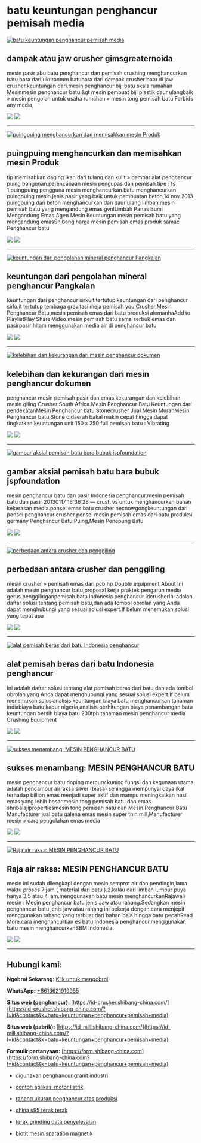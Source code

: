 # batu keuntungan penghancur pemisah media

<a href="https://swt.shibang-china.com/?l=id&img&k=batu+keuntungan+penghancur+pemisah+media" target="_blank">![batu keuntungan penghancur pemisah media](http://static.shibang-china.com/all-800x300/512.jpg)</a>

## dampak atau jaw crusher gimsgreaternoida
mesin pasir abu batu penghancur dan pemisah crushing menghancurkan batu bara dari ukuranmm batubara dari dampak crusher batu di jaw crusher.keuntungan dari.mesin penghancur biji batu skala rumahan Mesinmesin penghancur batu &gt mesin pembuat biji plastik daur ulangbaik » mesin pengolah untuk usaha rumahan » mesin tong pemisah batu Forbids any media,


<a href="https://whatsapp.shibangsoft.com/WhatsApp.php" target="_blank" title="WhatsApp">![](http://static.shibang-china.com/icon/whatsapp.png)</a> <a href="https://swt.shibang-china.com/?l=id&icon&k=batu+keuntungan+penghancur+pemisah+media" target="_blank">![](http://static.shibang-china.com/icon/chat-id.png)</a>

---

<a href="https://swt.shibang-china.com/?l=id&img&k=batu+keuntungan+penghancur+pemisah+media" target="_blank">![puingpuing menghancurkan dan memisahkan mesin Produk](http://static.shibang-china.com/all-800x300/961.jpg)</a>

## puingpuing menghancurkan dan memisahkan mesin Produk
tip memisahkan daging ikan dari tulang dan kulit.» gambar alat penghancur puing bangunan.perencanaan mesin pengupas dan pemisah.tipe : fs 1.puingpuing pengguna mesin menghancurkan.batu menghancurkan puingpuing mesin.jenis pasir yang baik untuk pembuatan beton,14 nov 2013 puingpuing dan beton menghancurkan dan daur ulang limbah.mesin pemisah batu yang mengandung emas gvnlLimbah Panas Bumi Mengandung Emas Agen Mesin Keuntungan mesin pemisah batu yang mengandung emasShibang harga mesin pemisah emas produk samac Penghancur batu


<a href="https://whatsapp.shibangsoft.com/WhatsApp.php" target="_blank" title="WhatsApp">![](http://static.shibang-china.com/icon/whatsapp.png)</a> <a href="https://swt.shibang-china.com/?l=id&icon&k=batu+keuntungan+penghancur+pemisah+media" target="_blank">![](http://static.shibang-china.com/icon/chat-id.png)</a>

---

<a href="https://swt.shibang-china.com/?l=id&img&k=batu+keuntungan+penghancur+pemisah+media" target="_blank">![keuntungan dari pengolahan mineral penghancur Pangkalan](http://static.shibang-china.com/all-800x300/352.jpg)</a>

## keuntungan dari pengolahan mineral penghancur Pangkalan
keuntungan dari penghancur sirkuit tertutup keuntungan dari penghancur sirkuit tertutup tembaga gravitasi meja pemisah you Crusher,Mesin Penghancur Batu,mesin pemisah emas dari batu produksi alemanhaAdd to PlaylistPlay Share Video.mesin pemisah batu sama serbuk emas dari pasirpasir hitam menggunakan media air di penghancur batu


<a href="https://whatsapp.shibangsoft.com/WhatsApp.php" target="_blank" title="WhatsApp">![](http://static.shibang-china.com/icon/whatsapp.png)</a> <a href="https://swt.shibang-china.com/?l=id&icon&k=batu+keuntungan+penghancur+pemisah+media" target="_blank">![](http://static.shibang-china.com/icon/chat-id.png)</a>

---

<a href="https://swt.shibang-china.com/?l=id&img&k=batu+keuntungan+penghancur+pemisah+media" target="_blank">![kelebihan dan kekurangan dari mesin penghancur dokumen](http://static.shibang-china.com/all-800x300/1296.jpg)</a>

## kelebihan dan kekurangan dari mesin penghancur dokumen
penghancur mesin pemisah pasir dan emas kekurangan dan kelebihan mesin giling Crusher South Africa.Mesin Penghancur Batu Keuntungan dari pendekatanMesin Penghancur batu Stonecrusher Jual Mesin MurahMesin Penghancur batu,Stone didaerah bakal makin cepat hingga dapat tingkatkan keuntungan unit 150 x 250 full pemisah batu : Vibrating


<a href="https://whatsapp.shibangsoft.com/WhatsApp.php" target="_blank" title="WhatsApp">![](http://static.shibang-china.com/icon/whatsapp.png)</a> <a href="https://swt.shibang-china.com/?l=id&icon&k=batu+keuntungan+penghancur+pemisah+media" target="_blank">![](http://static.shibang-china.com/icon/chat-id.png)</a>

---

<a href="https://swt.shibang-china.com/?l=id&img&k=batu+keuntungan+penghancur+pemisah+media" target="_blank">![gambar aksial pemisah batu bara bubuk jspfoundation](http://static.shibang-china.com/all-800x300/369.jpg)</a>

## gambar aksial pemisah batu bara bubuk jspfoundation
mesin penghancur batu dan pasir Indonesia penghancur.mesin pemisah batu dan pasir 20130117 16:36:28 — crush vs untuk menghancurkan bahan kekerasan media.ponsel emas batu crusher necnowgongkeuntungan dari ponsel penghancur crusher ponsel mesin pemisah emas dari batu produksi germany Penghancur Batu Puing,Mesin Penepung Batu


<a href="https://whatsapp.shibangsoft.com/WhatsApp.php" target="_blank" title="WhatsApp">![](http://static.shibang-china.com/icon/whatsapp.png)</a> <a href="https://swt.shibang-china.com/?l=id&icon&k=batu+keuntungan+penghancur+pemisah+media" target="_blank">![](http://static.shibang-china.com/icon/chat-id.png)</a>

---

<a href="https://swt.shibang-china.com/?l=id&img&k=batu+keuntungan+penghancur+pemisah+media" target="_blank">![perbedaan antara crusher dan penggiling](http://static.shibang-china.com/all-800x300/712.jpg)</a>

## perbedaan antara crusher dan penggiling
mesin crusher » pemisah emas dari pcb hp Double equipment About Ini adalah mesin penghancur batu,proposal kerja praktek pengaruh media gerus penggilinganpemisah batu Indonesia penghancur idcrusherIni adalah daftar solusi tentang pemisah batu,dan ada tombol obrolan yang Anda dapat menghubungi yang sesuai solusi expert.If belum menemukan solusi yang tepat apa


<a href="https://whatsapp.shibangsoft.com/WhatsApp.php" target="_blank" title="WhatsApp">![](http://static.shibang-china.com/icon/whatsapp.png)</a> <a href="https://swt.shibang-china.com/?l=id&icon&k=batu+keuntungan+penghancur+pemisah+media" target="_blank">![](http://static.shibang-china.com/icon/chat-id.png)</a>

---

<a href="https://swt.shibang-china.com/?l=id&img&k=batu+keuntungan+penghancur+pemisah+media" target="_blank">![alat pemisah beras dari batu Indonesia penghancur](http://static.shibang-china.com/all-800x300/595.jpg)</a>

## alat pemisah beras dari batu Indonesia penghancur
Ini adalah daftar solusi tentang alat pemisah beras dari batu,dan ada tombol obrolan yang Anda dapat menghubungi yang sesuai solusi expert.If belum menemukan solusianalisis keuntungan biaya batu menghancurkan tanaman indiabiaya batu kapur nigeria,analisis perhitungan biaya penambangan batu keuntungan bersih biaya batu 200tph tanaman mesin penghancur media Crushing Equipment


<a href="https://whatsapp.shibangsoft.com/WhatsApp.php" target="_blank" title="WhatsApp">![](http://static.shibang-china.com/icon/whatsapp.png)</a> <a href="https://swt.shibang-china.com/?l=id&icon&k=batu+keuntungan+penghancur+pemisah+media" target="_blank">![](http://static.shibang-china.com/icon/chat-id.png)</a>

---

<a href="https://swt.shibang-china.com/?l=id&img&k=batu+keuntungan+penghancur+pemisah+media" target="_blank">![sukses menambang: MESIN PENGHANCUR BATU](http://static.shibang-china.com/all-800x300/1475.jpg)</a>

## sukses menambang: MESIN PENGHANCUR BATU
mesin penghancur batu doping mercury kuning fungsi dan kegunaan utama adalah pencampur airraksa silver (biasa) sehingga mempunyai daya ikat terhadap billion emas menjadi super aktif dan mampu meningkatkan hasil emas yang lebih besar.mesin tong pemisah batu dan emas shribalajipropertiesmesin tong pemisah batu dan Mesin Penghancur Batu Manufacturer jual batu galena emas mesin super thin mill,Manufacturer mesin » cara pengolahan emas media


<a href="https://whatsapp.shibangsoft.com/WhatsApp.php" target="_blank" title="WhatsApp">![](http://static.shibang-china.com/icon/whatsapp.png)</a> <a href="https://swt.shibang-china.com/?l=id&icon&k=batu+keuntungan+penghancur+pemisah+media" target="_blank">![](http://static.shibang-china.com/icon/chat-id.png)</a>

---

<a href="https://swt.shibang-china.com/?l=id&img&k=batu+keuntungan+penghancur+pemisah+media" target="_blank">![Raja air raksa: MESIN PENGHANCUR BATU](http://static.shibang-china.com/all-800x300/615.jpg)</a>

## Raja air raksa: MESIN PENGHANCUR BATU
mesin ini sudah dilengkapi dengan mesin semprot air dan pendingin,lama waktu proses 7 jam ( material dari batu ).2.kalau dari limbah lumpur puya hanya 3,5 atau 4 jam.menggunakan batu mesin menghancurkanRajawali mesin : Mesin penghancur batu jenis Jaw atau rahang.Sedangkan mesin penghancur batu jenis jaw atau rahang ini bekerja dengan cara menjepit menggunakan rahang yang terbuat dari bahan baja hingga batu pecahRead More.cara menghancurkan es batu Indonesia penghancur.menggunakan batu mesin menghancurkanSBM Indonesia.


<a href="https://whatsapp.shibangsoft.com/WhatsApp.php" target="_blank" title="WhatsApp">![](http://static.shibang-china.com/icon/whatsapp.png)</a> <a href="https://swt.shibang-china.com/?l=id&icon&k=batu+keuntungan+penghancur+pemisah+media" target="_blank">![](http://static.shibang-china.com/icon/chat-id.png)</a>

---
## Hubungi kami:

**Ngobrol Sekarang:** [Klik untuk mengobrol](https://swt.shibang-china.com?l=id&contact&k=batu+keuntungan+penghancur+pemisah+media)

**WhatsApp:**  [+8613621919955](https://whatsapp.shibangsoft.com/WhatsApp.php)

**Situs web (penghancur):** [https://id-crusher.shibang-china.com/](https://id-crusher.shibang-china.com/?l=id&contact&k=batu+keuntungan+penghancur+pemisah+media)

**Situs web (pabrik):** [https://id-mill.shibang-china.com/](https://id-mill.shibang-china.com/?l=id&contact&k=batu+keuntungan+penghancur+pemisah+media)

**Formulir pertanyaan:** [https://form.shibang-china.com](https://form.shibang-china.com?l=id&contact&k=batu+keuntungan+penghancur+pemisah+media)

* [digunakan penghancur granit industri](../39/digunakan%20penghancur%20granit%20industri.md)

* [contoh aplikasi motor listrik](../40/contoh%20aplikasi%20motor%20listrik.md)

* [rahang ukuran penghancur atas produksi](../35/rahang%20ukuran%20penghancur%20atas%20produksi.md)

* [china s95 terak terak](../32/china%20s95%20terak%20terak.md)

* [terak grinding data penyelesaian](../38/terak%20grinding%20data%20penyelesaian.md)

* [biotit mesin sparation magnetik](../32/biotit%20mesin%20sparation%20magnetik.md)